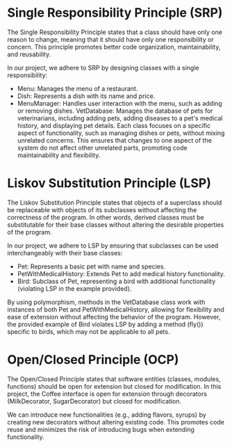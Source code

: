 # Single Responsibility Principle (SRP)
The Single Responsibility Principle states that a class should have only one reason to change, meaning that it should have only one responsibility or concern. This principle promotes better code organization, maintainability, and reusability.

In our project, we adhere to SRP by designing classes with a single responsibility:

- Menu: Manages the menu of a restaurant.
- Dish: Represents a dish with its name and price.
- MenuManager: Handles user interaction with the menu, such as adding or removing dishes.
VetDatabase: Manages the database of pets for veterinarians, including adding pets, adding diseases to a pet's medical history, and displaying pet details.
Each class focuses on a specific aspect of functionality, such as managing dishes or pets, without mixing unrelated concerns. This ensures that changes to one aspect of the system do not affect other unrelated parts, promoting code maintainability and flexibility.

# Liskov Substitution Principle (LSP)
The Liskov Substitution Principle states that objects of a superclass should be replaceable with objects of its subclasses without affecting the correctness of the program. In other words, derived classes must be substitutable for their base classes without altering the desirable properties of the program.

In our project, we adhere to LSP by ensuring that subclasses can be used interchangeably with their base classes:

- Pet: Represents a basic pet with name and species.
- PetWithMedicalHistory: Extends Pet to add medical history functionality.
- Bird: Subclass of Pet, representing a bird with additional functionality (violating LSP in the example provided).

By using polymorphism, methods in the VetDatabase class work with instances of both Pet and PetWithMedicalHistory, allowing for flexibility and ease of extension without affecting the behavior of the program. However, the provided example of Bird violates LSP by adding a method (fly()) specific to birds, which may not be applicable to all pets.

# Open/Closed Principle (OCP)
The Open/Closed Principle states that software entities (classes, modules, functions) should be open for extension but closed for modification. In this project, the Coffee interface is open for extension through decorators (MilkDecorator, SugarDecorator) but closed for modification.

We can introduce new functionalities (e.g., adding flavors, syrups) by creating new decorators without altering existing code. This promotes code reuse and minimizes the risk of introducing bugs when extending functionality.
